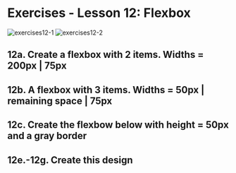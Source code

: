 # Exercises - Lesson 12: Flexbox
![exercises12-1](https://user-images.githubusercontent.com/70604577/160039403-8309aec7-863c-4de7-b454-f20f2c9219cd.png)
![exercises12-2](https://user-images.githubusercontent.com/70604577/160039412-ab647b28-bef9-4e2e-b3ee-b6e1bff5a86c.png)

## 12a. Create a flexbox with 2 items. Widths = 200px | 75px

## 12b. A flexbox with 3 items. Widths = 50px | remaining space | 75px

## 12c. Create the flexbow below with height = 50px and a gray border

## 12e.-12g. Create this design
